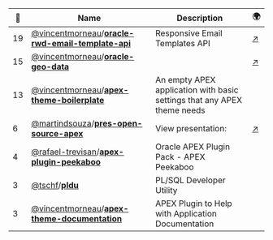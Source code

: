 |:star2: | Name | Description | 🌍|
|---|---|---|---|
|19|[@vincentmorneau](https://github.com/vincentmorneau)/[**oracle-rwd-email-template-api**](https://github.com/vincentmorneau/oracle-rwd-email-template-api)|Responsive Email Templates API|[:arrow_upper_right:](http://vmorneau.me/oracle-responsive-email-templates/)|
|15|[@vincentmorneau](https://github.com/vincentmorneau)/[**oracle-geo-data**](https://github.com/vincentmorneau/oracle-geo-data)||[:arrow_upper_right:](https://demo.insum.ca/ords/f?p=131)|
|13|[@vincentmorneau](https://github.com/vincentmorneau)/[**apex-theme-boilerplate**](https://github.com/vincentmorneau/apex-theme-boilerplate)|An empty APEX application with basic settings that any APEX theme needs||
|6|[@martindsouza](https://github.com/martindsouza)/[**pres-open-source-apex**](https://github.com/martindsouza/pres-open-source-apex)|View presentation: |[:arrow_upper_right:](http://martindsouza.github.io/pres-open-source-apex)|
|4|[@rafael-trevisan](https://github.com/rafael-trevisan)/[**apex-plugin-peekaboo**](https://github.com/rafael-trevisan/apex-plugin-peekaboo)|Oracle APEX Plugin Pack - APEX Peekaboo||
|3|[@tschf](https://github.com/tschf)/[**pldu**](https://github.com/tschf/pldu)|PL/SQL Developer Utility||
|3|[@vincentmorneau](https://github.com/vincentmorneau)/[**apex-theme-documentation**](https://github.com/vincentmorneau/apex-theme-documentation)|APEX Plugin to Help with Application Documentation||

